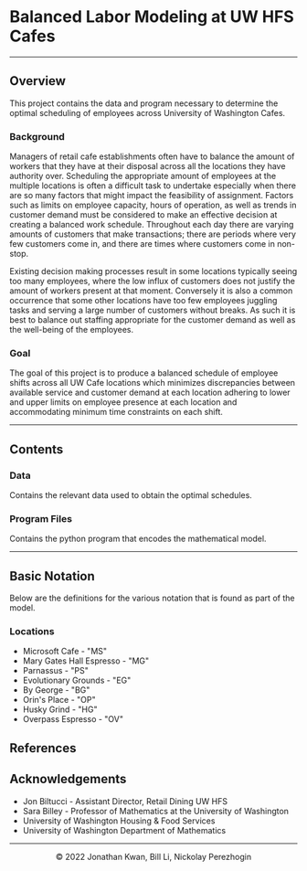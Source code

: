# Balanced Labor Modeling at UW HFS Cafes

<hr>

## Overview
This project contains the data and program necessary to determine the optimal scheduling of employees across University of Washington Cafes.

### Background
Managers of retail cafe establishments often have to balance the amount of workers that
they have at their disposal across all the locations they have authority over. Scheduling the
appropriate amount of employees at the multiple locations is often a difficult task to
undertake especially when there are so many factors that might impact the feasibility of
assignment. Factors such as limits on employee capacity, hours of operation, as well as trends
in customer demand must be considered to make an effective decision at creating a balanced
work schedule. Throughout each day there are varying amounts of customers that make
transactions; there are periods where very few customers come in, and there are times where
customers come in non-stop.

Existing decision making processes result in some locations typically seeing too many 
employees, where the low influx of customers does not justify the amount of workers present at
that moment. Conversely it is also a common occurrence that some other locations have too few
employees juggling tasks and serving a large number of customers without breaks. As such it is
best to balance out staffing appropriate for the customer demand as well as the well-being of
the employees.

### Goal
The goal of this project is to produce a balanced schedule of employee shifts across all UW Cafe locations which minimizes discrepancies between available service and customer demand at each location adhering to lower and upper limits on employee presence at each location and accommodating minimum time constraints on each shift.

<hr>

## Contents

### Data
Contains the relevant data used to obtain the optimal schedules.

### Program Files
Contains the python program that encodes the mathematical model.

<hr>

## Basic Notation
Below are the definitions for the various notation that is found as part of the model.

### Locations
*  Microsoft Cafe - "MS"
*  Mary Gates Hall Espresso - "MG"
*  Parnassus - "PS"
*  Evolutionary Grounds - "EG"
*  By George - "BG"
*  Orin's Place - "OP"
*  Husky Grind - "HG"
*  Overpass Espresso - "OV"

## References

## Acknowledgements
*  Jon Biltucci - Assistant Director, Retail Dining UW HFS
*  Sara Billey - Professor of Mathematics at the University of Washington
*  University of Washington Housing &amp; Food Services
*  University of Washington Department of Mathematics

<hr>

<p style="text-align: center;">
    &copy; 2022 Jonathan Kwan, Bill Li, Nickolay Perezhogin
</p>